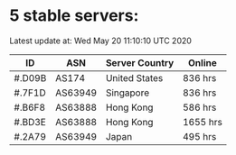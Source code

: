 # 5 stable servers:

Latest update at: Wed May 20 11:10:10 UTC 2020

| ID | ASN | Server Country | Online |
| -- | --- | -------------- | ------ |
| #.D09B | AS174 | United States | 836 hrs |
| #.7F1D | AS63949 | Singapore | 836 hrs |
| #.B6F8 | AS63888 | Hong Kong | 586 hrs |
| #.BD3E | AS63888 | Hong Kong | 1655 hrs |
| #.2A79 | AS63949 | Japan | 495 hrs |

